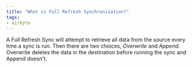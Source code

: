 ```yaml
---
title: "What is Full Refresh Synchronization?"
tags:
- airbyte
---
```

A Full Refresh Sync will attempt to retrieve all data from the source every time a sync is run. Then there are two choices, *Overwrite* and *Append*. Overwrite deletes the data in the destination before running the sync and Append doesn't.

